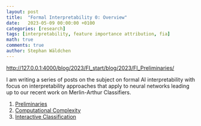 ```yaml
---
layout: post
title:  "Formal Interpretability 0: Overview"
date:   2023-05-09 00:00:00 +0100
categories: [research]
tags: [interpretability, feature importance attribution, fia]
math: true
comments: true
author: Stephan Wäldchen
---
```


http://127.0.0.1:4000/blog/2023/FI_start/blog/2023/FI_Preliminaries/

I am writing a series of posts on the subject on formal AI interpretability with focus on interpretability approaches that apply to neural networks leading up to our recent work on Merlin-Arthur Classifiers.

1. <a href="/blog/2023/FI_Preliminaries/">Preliminaries</a>
1. <a href="blog/2023/FI_Preliminaries/">Computational Complexity</a>
1. <a href="blog/2023/FI_Merlin-Arhur/">Interactive Classification</a>
